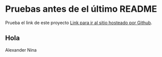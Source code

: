 # Pruebas antes de el último README

Prueba el link de este proyecto [Link para ir al sitio hosteado por Github](https://alexandertemp.github.io/CalculadoraReact/).

## Hola

Alexander Nina
